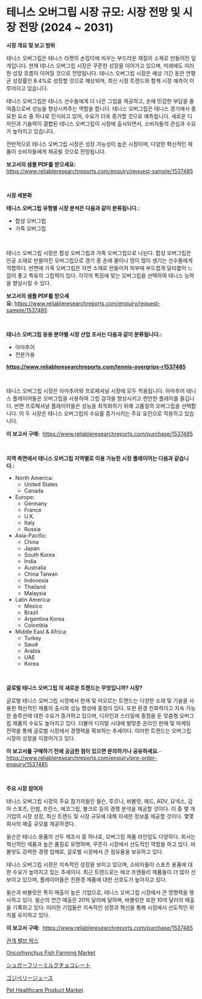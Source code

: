 <p><h1>테니스 오버그립 시장 규모: 시장 전망 및 시장 전망 (2024 ~ 2031)</h1></p><p><strong>시장 개요 및 보고 범위</strong></p>
<p><p>테니스 오버그립은 테니스 라켓의 손잡이에 씌우는 부드러운 재질의 소재로 만들어진 덮개입니다. 현재 테니스 오버그립 시장은 꾸준한 성장을 이어가고 있으며, 미래에도 이러한 성장 흐름이 이어질 것으로 전망됩니다. 테니스 오버그립 시장은 예상 기간 동안 연평균 성장률인 8.4%로 성장할 것으로 예상되며, 최신 시장 트렌드와 함께 시장 예측이 이루어지고 있습니다.</p><p>테니스 오버그립은 테니스 선수들에게 더 나은 그립을 제공하고, 손에 민감한 부담을 줄여줌으로써 성능을 향상시켜주는 역할을 합니다. 테니스 오버그립은 테니스 경기에서 중요한 요소 중 하나로 인식되고 있어, 수요가 더욱 증가할 것으로 예측됩니다. 새로운 디자인과 기술력이 결합된 테니스 오버그립이 시장에 출시되면서, 소비자들의 관심과 수요가 높아지고 있습니다.</p><p>전반적으로 테니스 오버그립 시장은 성장 가능성이 높은 시장이며, 다양한 혁신적인 제품이 소비자들에게 제공될 것으로 전망됩니다.</p></p>
<p><strong>보고서의 샘플 PDF를 받으세요:</strong> <a href="https://www.reliableresearchreports.com/enquiry/request-sample/1537485">https://www.reliableresearchreports.com/enquiry/request-sample/1537485</a></p>
<p>&nbsp;</p>
<p><strong>시장 세분화</strong></p>
<p><strong>테니스 오버그립 유형별 시장 분석은 다음과 같이 분류됩니다.:</strong></p>
<p><ul><li>합성 오버그립</li><li>가죽 오버그립</li></ul></p>
<p>&nbsp;</p>
<p><p>테니스 오버그립 시장은 합성 오버그립과 가죽 오버그립으로 나뉜다. 합성 오버그립은 인공 소재로 만들어진 오버그립으로 경기 중 손에 물이나 땀이 많이 생기는 선수들에게 적합하다. 반면에 가죽 오버그립은 자연 소재로 만들어져 피부에 부드럽게 달라붙어 느낌이 좋고 특유의 그립력이 있다. 각각의 특징에 맞는 오버그립을 선택하여 테니스 능력을 향상시킬 수 있다.</p></p>
<p><strong>보고서의 샘플 PDF를 받으세요:</strong>&nbsp;<a href="https://www.reliableresearchreports.com/enquiry/request-sample/1537485">https://www.reliableresearchreports.com/enquiry/request-sample/1537485</a></p>
<p>&nbsp;</p>
<p><strong> 테니스 오버그립 응용 분야별 시장 산업 조사는 다음과 같이 분류됩니다.:</strong></p>
<p><ul><li>아마추어</li><li>전문가용</li></ul></p>
<p><strong><a href="https://www.reliableresearchreports.com/tennis-overgrips-r1537485">https://www.reliableresearchreports.com/tennis-overgrips-r1537485</a></strong></p>
<p>&nbsp;</p>
<p><p>테니스 오버그립 시장은 아마추어와 프로페셔널 시장에 모두 적용됩니다. 아마추어 테니스 플레이어들은 오버그립을 사용하여 그립 감각을 향상시키고 편안한 플레이를 즐깁니다. 반면 프로페셔널 플레이어들은 성능을 최적화하기 위해 고품질의 오버그립을 선택합니다. 이 두 시장은 테니스 오버그립의 수요를 증가시키는 주요 요인으로 작용하고 있습니다.</p></p>
<p><strong>이 보고서 구매:</strong>&nbsp; <a href="https://www.reliableresearchreports.com/purchase/1537485">https://www.reliableresearchreports.com/purchase/1537485</a></p>
<p>&nbsp;</p>
<p><strong>지역 측면에서 테니스 오버그립 지역별로 이용 가능한 시장 플레이어는 다음과 같습니다.:</strong></p>
<p><ul>
    <li>
        North America:
        <ul>
            <li>United States</li>
            <li>Canada</li>
        </ul>
    </li>
    <li>
        Europe:
        <ul>
            <li>Germany</li>
            <li>France</li>
            <li>U.K.</li>
            <li>Italy</li>
            <li>Russia</li>
        </ul>
    </li>
    <li>
        Asia-Pacific:
        <ul>
            <li>China</li>
            <li>Japan</li>
            <li>South Korea</li>
            <li>India</li>
            <li>Australia</li>
            <li>China Taiwan</li>
            <li>Indonesia</li>
            <li>Thailand</li>
            <li>Malaysia</li>
        </ul>
    </li>
    <li>
        Latin America:
        <ul>
            <li>Mexico</li>
            <li>Brazil</li>
            <li>Argentina Korea</li>
            <li>Colombia</li>
        </ul>
    </li>
    <li>
        Middle East & Africa:
        <ul>
            <li>Turkey</li>
            <li>Saudi</li>
            <li>Arabia</li>
            <li>UAE</li>
            <li>Korea</li>
        </ul>
    </li>
    </ul></p>
<p>&nbsp;</p>
<p><strong>글로벌 테니스 오버그립 의 새로운 트렌드는 무엇입니까? 시장?</strong></p>
<p><p>글로벌 테니스 오버그립 시장에서 현재 및 떠오르는 트렌드는 다양한 소재 및 기술을 사용한 혁신적인 제품의 출시와 성능 향상에 중점이 있다. 또한 환경 친화적이고 지속 가능한 솔루션에 대한 수요가 증가하고 있으며, 디자인과 스타일에 중점을 둔 맞춤형 오버그립 제품의 수요도 높아지고 있다. 더불어 디지털 시대에 발맞춘 온라인 판매 및 마케팅 전략을 통해 글로벌 시장에서 경쟁력을 확보하는 추세이다. 이러한 트렌드는 오버그립 시장의 성장을 이끌어가고 있다.</p></p>
<p><strong>이 보고서를 구매하기 전에 궁금한 점이 있으면 문의하거나 공유하세요.</strong>- <a href="https://www.reliableresearchreports.com/enquiry/pre-order-enquiry/1537485">https://www.reliableresearchreports.com/enquiry/pre-order-enquiry/1537485</a></p>
<p>&nbsp;</p>
<p><strong>주요 시장 참여자</strong></p>
<p><p>테니스 오버그립 시장의 주요 참가자들인 윌슨, 투르나, 바볼랏, 헤드, ADV, 요넥스, 감마 스포츠, 인썸, 프린스, 에코그립, 볼크르 등의 경쟁 분석을 제공할 것이다. 이 중 몇 개 기업의 시장 성장, 최신 트렌드 및 시장 규모에 대해 자세한 정보를 제공할 것이다. 몇몇 회사의 매출 규모를 제공하겠다.</p><p>윌슨은 테니스 용품의 선두 제조사 중 하나로, 오버그립 제품 라인업도 다양하다. 회사는 혁신적인 제품과 높은 품질로 유명하며, 꾸준히 시장에서 선도적인 역할을 하고 있다. 바볼랏도 강력한 경쟁 업체로, 글로벌 시장에서 큰 점유율을 보유하고 있다.</p><p>테니스 오버그립 시장은 지속적인 성장을 보이고 있으며, 소비자들이 스포츠 용품에 대한 수요가 높아지고 있는 추세이다. 최근 트렌드로는 에코 프렌들리 제품들이 더 많이 선보이고 있으며, 플레이어들은 친환경 제품에 대한 선호도가 높아지고 있다.</p><p>윌슨과 바볼랏은 특히 매출이 높은 기업으로, 테니스 오버그립 시장에서 큰 영향력을 행사하고 있다. 윌슨의 연간 매출은 20억 달러에 달하며, 바볼랏은 또한 10억 달러의 매출을 기록하고 있다. 이러한 기업들은 지속적인 성장과 혁신을 통해 시장에서 선도적인 위치를 유지하고 있다.</p></p>
<p><strong>이 보고서 구매:</strong>&nbsp;&nbsp;<a href="https://www.reliableresearchreports.com/purchase/1537485">https://www.reliableresearchreports.com/purchase/1537485</a></p>
<p><p><a href="https://github.com/rcabello548/Market-Research-Report-List-1/blob/main/211782353768.md">관개 밸브 박스</a></p><p><a href="https://github.com/markusgodoy/Market-Research-Report-List-3/blob/main/oncorhynchus-fish-farming-market.md">Oncorhynchus Fish Farming Market</a></p><p><a href="https://github.com/roulaayoub-saad/Market-Research-Report-List-1/blob/main/431316755833.md">シュガーフリーミルクチョコレート</a></p><p><a href="https://github.com/schmahlson/Market-Research-Report-List-1/blob/main/734213755834.md">ゴジベリージュース</a></p><p><a href="https://www.linkedin.com/pulse/pet-healthcare-product-market-size-cagr-trends-2024-2030-insightra-ezvpf">Pet Healthcare Product Market</a></p></p>